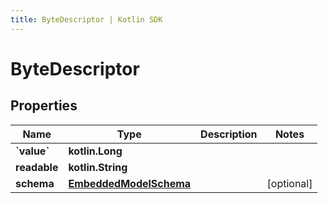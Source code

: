 ```yaml
---
title: ByteDescriptor | Kotlin SDK
---
```



# ByteDescriptor

## Properties
Name | Type | Description | Notes
------------ | ------------- | ------------- | -------------
**&#x60;value&#x60;** | **kotlin.Long** |  | 
**readable** | **kotlin.String** |  | 
**schema** | [**EmbeddedModelSchema**](EmbeddedModelSchema) |  |  [optional]




